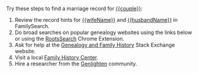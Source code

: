 Try these steps to find a marriage record for [{{couple}}](https://familysearch.org/tree/#view=coupleRelationship&relationshipId={{cid}}):

1. Review the record hints for [{{wifeName}}](https://familysearch.org/tree/#view=allMatchingRecords&person={{wid}}) and [{{husbandName}}](https://familysearch.org/tree/#view=allMatchingRecords&person={{hid}}) in FamilySearch.
1. Do broad searches on popular genealogy websites using the links below or using the [RootsSearch](https://chrome.google.com/webstore/detail/rootssearch/aolcffalbhpnojekmimmelebjchjmmgn?hl=en) Chrome Extension.
1. Ask for help at the [Genealogy and Family History](http://genealogy.stackexchange.com/) Stack Exchange website.
1. Visit a local [Family History Center](https://familysearch.org/ask/help#localResource).
1. Hire a researcher from the [Genlighten](http://www.genlighten.com/) community.